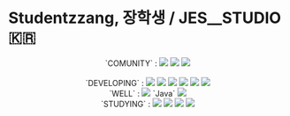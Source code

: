 # Studentzzang, 장학생 / JES__STUDIO 🇰🇷

<div align="center">
  `COMUNITY` : <a href="https://steamcommunity.com/profiles/76561199671441944/games?tab=all"><img src="https://img.shields.io/badge/SteamWorks-071563?style=flat-square&logo=Steam&logoColor=FFFFFF"/></a>
  <a href="https://www.instagram.com/zzangeszz/"><img src="https://img.shields.io/badge/Instagram-E4405F?style=flat-square&logo=Instagram&logoColor=FFFFFF"/></a>
  <a href="https://velog.io/@jes/posts"><img src="https://img.shields.io/badge/Velog-20C997?style=flat-square&logo=Velog&logoColor=FFFFFF"/></a>
  <br> <br>
  `DEVELOPING` : <img src="https://img.shields.io/badge/Unity-000000?style=flat-square&logo=unity&logoColor=FFFFFF"/>
  <img src="https://img.shields.io/badge/Python-3776AB?style=flat-square&logo=Python&logoColor=FFFFFF"/>
  <img src="https://img.shields.io/badge/Pandas-150458?style=flat-square&logo=Pandas&logoColor=FFFFFF"/>
  <img src="https://img.shields.io/badge/HTML-E34F26?style=flat-square&logo=HTML5&logoColor=FFFFFF"/>
  <img src="https://img.shields.io/badge/CSS-1572B6?style=flat-square&logo=CSS3&logoColor=FFFFFF"/>
  <img src="https://img.shields.io/badge/JavaScript-F7DF1E?style=flat-square&logo=JavaScript&logoColor=FFFFFF"/> <br>
  `WELL` : <img src="https://img.shields.io/badge/JavaScript-F7DF1E?style=flat-square&logo=JavaScript&logoColor=FFFFFF"/> `Java` <img src="https://img.shields.io/badge/C-A8B9CC?style=flat-square&logo=C&logoColor=FFFFFF"/> <br>
  `STUDYING` : <img src="https://img.shields.io/badge/MySQL-4479A1?style=flat-square&logo=MySQL&logoColor=FFFFFF"/>
  <img src="https://img.shields.io/badge/Blender-E87D0D?style=flat-square&logo=Blender&logoColor=FFFFFF"/>
  <img src="https://img.shields.io/badge/TenforFlow-FF6F00?style=flat-square&logo=TensorFlow&logoColor=FFFFFF"/>
  <img src="https://img.shields.io/badge/React-61DAFB?style=flat-square&logo=React&logoColor=FFFFFF"/> <br>
</div>

